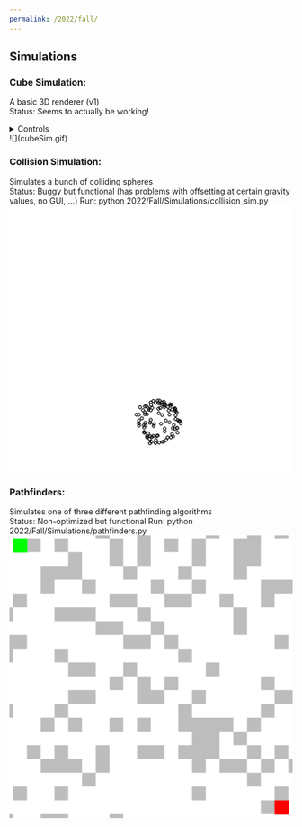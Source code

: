 ```yaml
---
permalink: /2022/fall/
---
```

## Simulations
### Cube Simulation:
A basic 3D renderer (v1)  
Status: Seems to actually be working!  
<details><summary>
    Controls
</summary>
    To run: python 2022/Fall/Simulations/cube_sim/cube_sim.py  
    In GUI:  
    * Space - Enter cube  
    * Shift/Ctrl - Layer up/down  
    * Escape - Exit GUI to simulation  
    In simulation:  
    * Up/Down - Rotate static x  
    * Right/Left - Rotate dynamic y  
</details>
![](cubeSim.gif)

### Collision Simulation:
Simulates a bunch of colliding spheres  
Status: Buggy but functional (has problems with offsetting at certain gravity values, no GUI, ...)
Run: python 2022/Fall/Simulations/collision_sim.py
![](collisionSim.gif)

### Pathfinders:
Simulates one of three different pathfinding algorithms  
Status: Non-optimized but functional
Run: python 2022/Fall/Simulations/pathfinders.py
![](pathfinders.gif)